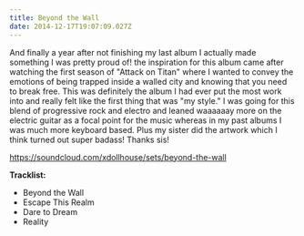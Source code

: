 ```yaml
---
title: Beyond the Wall
date: 2014-12-17T19:07:09.027Z
---
```

And finally a year after not finishing my last album I actually made something I was pretty proud of! the inspiration for this album came after watching the first season of "Attack on Titan" where I wanted to convey the emotions of being trapped inside a walled city and knowing that you need to break free. This was definitely the album I had ever put the most work into and really felt like the first thing that was "my style." I was going for this blend of progressive rock and electro and leaned waaaaaay more on the electric guitar as a focal point for the music whereas in my past albums I was much more keyboard based. Plus my sister did the artwork which I think turned out super badass! Thanks sis!

https://soundcloud.com/xdollhouse/sets/beyond-the-wall

**Tracklist:**
* Beyond the Wall
* Escape This Realm
* Dare to Dream
* Reality